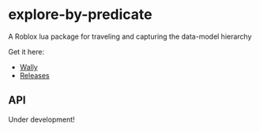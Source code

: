 # explore-by-predicate
 
A Roblox lua package for traveling and capturing the data-model hierarchy

Get it here:

* [Wally](https://wally.run/package/egomoose/prospector)
* [Releases](https://github.com/EgoMoose/prospector/releases)

## API

Under development!